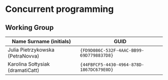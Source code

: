 # Concurrent programming

## Working Group

| Name Surname (initials)             | GUID                                     |
| ------------------------------------| ---------------------------------------- |
| Julia Pietrzykowska (PetraNovva)     | `{FD9D086C-532F-4AAC-BB99-69D7798837D8}` |
| Karolina Sołtysiak  (dramatiCatt)   | `{44FBFCF5-4430-4964-878D-1867DC679E0D}` |
